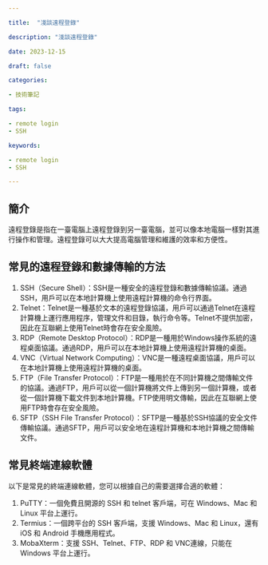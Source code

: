 ```yaml
---

title:  "淺談遠程登錄"

description: "淺談遠程登錄"

date: 2023-12-15

draft: false

categories:

- 技術筆記

tags:

- remote login
- SSH

keywords:

- remote login
- SSH

---
```



## 簡介

遠程登錄是指在一臺電腦上遠程登錄到另一臺電腦，並可以像本地電腦一樣對其進行操作和管理。遠程登錄可以大大提高電腦管理和維護的效率和方便性。

## 常見的遠程登錄和數據傳輸的方法

1. SSH（Secure Shell）：SSH是一種安全的遠程登錄和數據傳輸協議。通過SSH，用戶可以在本地計算機上使用遠程計算機的命令行界面。
2. Telnet：Telnet是一種基於文本的遠程登錄協議，用戶可以通過Telnet在遠程計算機上運行應用程序，管理文件和目錄，執行命令等。Telnet不提供加密，因此在互聯網上使用Telnet時會存在安全風險。
3. RDP（Remote Desktop Protocol）：RDP是一種用於Windows操作系統的遠程桌面協議。通過RDP，用戶可以在本地計算機上使用遠程計算機的桌面。
4. VNC（Virtual Network Computing）：VNC是一種遠程桌面協議，用戶可以在本地計算機上使用遠程計算機的桌面。
5. FTP（File Transfer Protocol）：FTP是一種用於在不同計算機之間傳輸文件的協議。通過FTP，用戶可以從一個計算機將文件上傳到另一個計算機，或者從一個計算機下載文件到本地計算機。FTP使用明文傳輸，因此在互聯網上使用FTP時會存在安全風險。
6. SFTP（SSH File Transfer Protocol）：SFTP是一種基於SSH協議的安全文件傳輸協議。通過SFTP，用戶可以安全地在遠程計算機和本地計算機之間傳輸文件。

## 常見終端連線軟體

以下是常見的終端連線軟體，您可以根據自己的需要選擇合適的軟體：

1. PuTTY：一個免費且開源的 SSH 和 telnet 客戶端，可在 Windows、Mac 和 Linux 平台上運行。
2. Termius：一個跨平台的 SSH 客戶端，支援 Windows、Mac 和 Linux，還有 iOS 和 Android 手機應用程式。
3. MobaXterm：支援 SSH、Telnet、FTP、RDP 和 VNC連線，只能在 Windows 平台上運行。